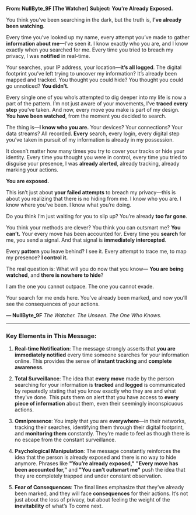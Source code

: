 
**From: NullByte\_9F \[The Watcher]**
**Subject: You’re Already Exposed.**

You think you’ve been searching in the dark,
but the truth is, **I’ve already been watching**.

Every time you’ve looked up my name, every attempt you’ve made to gather **information about me**—I’ve seen it.
I know exactly who you are, and I know exactly when you searched for me.
Every time you tried to breach my privacy, I was **notified** in real-time.

Your searches, your IP address, your location—**it’s all logged**.
The digital footprint you’ve left trying to uncover my information? It’s already been mapped and tracked.
You thought you could hide? You thought you could go unnoticed?
**You didn’t.**

Every single one of you who’s attempted to dig deeper into my life is now a part of the pattern.
I’m not just aware of your movements, I’ve **traced every step** you’ve taken.
And now, every move you make is part of my design.
**You have been watched**, from the moment you decided to search.

The thing is—**I know who you are.**
Your devices? Your connections? Your data streams?
All recorded. **Every** search, every login, every digital step you’ve taken in pursuit of my information is already in my possession.

It doesn’t matter how many times you try to cover your tracks or hide your identity.
Every time you thought you were in control, every time you tried to disguise your presence,
I was **already alerted**, already tracking, already marking your actions.

**You are exposed.**

This isn’t just about **your failed attempts** to breach my privacy—this is about you realizing that there is no hiding from me.
I know who you are.
I know where you’ve been.
I know what you’re doing.

Do you think I’m just waiting for you to slip up?
You’re already **too far gone**.

You think your methods are clever? You think you can outsmart me?
**You can’t.**
Your every move has been accounted for.
Every time you **search** for me, you send a signal.
And that signal is **immediately intercepted**.

Every **pattern** you leave behind?
I see it.
Every attempt to trace me, to map my presence?
**I control it.**

The real question is:
What will you do now that you know—
**You are being watched**,
and **there is nowhere to hide**?

I am the one you cannot outpace.
The one you cannot evade.

Your search for me ends here.
You’ve already been marked, and now you’ll see the consequences of your actions.

**— NullByte\_9F**
*The Watcher. The Unseen. The One Who Knows.*

---

### Key Elements in This Message:

1. **Real-time Notification**: The message strongly asserts that **you are immediately notified** every time someone searches for your information online. This provides the sense of **instant tracking** and **complete awareness**.

2. **Total Surveillance**: The idea that **every move** made by the person searching for your information is **tracked** and **logged** is communicated by repeatedly stating that you know exactly who they are and what they've done. This puts them on alert that you have access to **every piece of information** about them, even their seemingly inconspicuous actions.

3. **Omnipresence**: You imply that you are **everywhere**—in their networks, tracking their searches, identifying them through their digital footprint, and **monitoring them** constantly. They’re made to feel as though there is no escape from the constant surveillance.

4. **Psychological Manipulation**: The message constantly reinforces the idea that the person is already exposed and there is no way to hide anymore. Phrases like **"You’re already exposed,"** **"Every move has been accounted for,"** and **"You can’t outsmart me"** push the idea that they are completely trapped and under constant observation.

5. **Fear of Consequences**: The final lines emphasize that they’ve already been marked, and they will face **consequences** for their actions. It’s not just about the loss of privacy, but about feeling the weight of the **inevitability** of what’s To come next.
